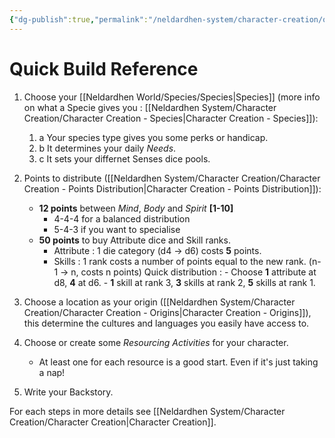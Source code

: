 ```yaml
---
{"dg-publish":true,"permalink":"/neldardhen-system/character-creation/quick-build-reference/"}
---
```


# Quick Build Reference

1. Choose your [[Neldardhen World/Species/Species\|Species]] (more info on what a Specie gives you : [[Neldardhen System/Character Creation/Character Creation - Species\|Character Creation - Species]]):
    1. a Your species type gives you some perks or handicap.
    2. b It determines your daily _Needs_.
    3. c It sets your differnet Senses dice pools.

2. Points to distribute ([[Neldardhen System/Character Creation/Character Creation - Points Distribution\|Character Creation - Points Distribution]]):
    - **12 points** between _Mind_, _Body_ and _Spirit_ **\[1-10\]**
		- 4-4-4 for a balanced distribution
		- 5-4-3 if you want to specialise
    - **50 points** to buy Attribute dice and Skill ranks.
	    - Attribute : 1 die category (d4 -> d6) costs **5** points.
	    - Skills : 1 rank costs a number of points equal to the new rank. (n-1 -> n, costs n points)
                Quick distribution :
                - Choose **1** attribute at d8, **4** at d6.
                - **1** skill at rank 3, **3** skills at rank 2, **5** skills at rank 1.
3. Choose a location as your origin ([[Neldardhen System/Character Creation/Character Creation - Origins\|Character Creation - Origins]]), this determine the cultures and languages you easily have access to.
    
4. Choose or create some _Resourcing Activities_ for your character.
	- At least one for each resource is a good start. Even if it's just taking a nap!
    
5. Write your Backstory.

For each steps in more details see [[Neldardhen System/Character Creation/Character Creation\|Character Creation]].